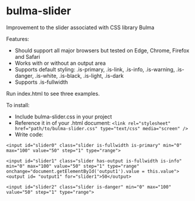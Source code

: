 # bulma-slider
 Improvement to the slider associated with CSS library Bulma

 Features:

 * Should support all major browsers but tested on Edge, Chrome, Firefox and Safari
 * Works with or without an output area
 * Supports default styling: .is-primary, .is-link, .is-info, .is-warning, .is-danger, .is-white, .is-black, .is-light, .is-dark
 * Supports .is-fullwidth

Run index.html to see three examples.

To install:

* Include bulma-slider.css in your project
* Reference it in <head> of your .html document: `<link rel="stylesheet" href="path/to/bulma-slider.css" type="text/css" media="screen" />`
* Write code:

```
<input id="slider0" class="slider is-fullwidth is-primary" min="0" max="100" value="50" step="1" type="range">
```
```
<input id="slider1" class="slider has-output is-fullwidth is-info" min="0" max="100" value="50" step="1" type="range" onchange="document.getElementById('output1').value = this.value">
<output id= "output1" for="slider1">50</output>
```
```
<input id="slider2" class="slider is-danger" min="0" max="100" value="50" step="1" type="range">
```